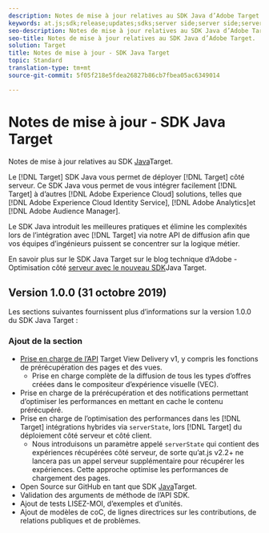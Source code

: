 ```yaml
---
description: Notes de mise à jour relatives au SDK Java d’Adobe Target
keywords: at.js;sdk;release;updates;sdks;server side;server side;server side;java;java sdk
seo-description: Notes de mise à jour relatives au SDK Java d’Adobe Target.
seo-title: Notes de mise à jour relatives au SDK Java d’Adobe Target.
solution: Target
title: Notes de mise à jour - SDK Java Target
topic: Standard
translation-type: tm+mt
source-git-commit: 5f05f218e5fdea26827b86cb7fbea05ac6349014

---
```



# Notes de mise à jour - SDK Java Target

Notes de mise à jour relatives au SDK [Java](https://github.com/adobe/target-java-sdk)Target.

Le [!DNL Target] SDK Java vous permet de déployer [!DNL Target] côté serveur. Ce SDK Java vous permet de vous intégrer facilement [!DNL Target] à d’autres [!DNL Adobe Experience Cloud] solutions, telles que [!DNL Adobe Experience Cloud Identity Service], [!DNL Adobe Analytics]et [!DNL Adobe Audience Manager].

Le SDK Java introduit les meilleures pratiques et élimine les complexités lors de l’intégration avec [!DNL Target] via notre API de diffusion afin que vos équipes d’ingénieurs puissent se concentrer sur la logique métier.

En savoir plus sur le SDK Java Target sur le blog technique d’Adobe - Optimisation côté [serveur avec le nouveau SDK](https://medium.com/adobetech/server-side-optimization-with-the-new-target-java-sdk-421dc418a3f2)Java Target.

## Version 1.0.0 (31 octobre 2019)

Les sections suivantes fournissent plus d’informations sur la version 1.0.0 du SDK Java Target :

### Ajout de la section

* [Prise en charge de l’API](https://developers.adobetarget.com/api/delivery-api/) Target View Delivery v1, y compris les fonctions de prérécupération des pages et des vues.
   * Prise en charge complète de la diffusion de tous les types d’offres créées dans le compositeur d’expérience visuelle (VEC).
* Prise en charge de la prérécupération et des notifications permettant d’optimiser les performances en mettant en cache le contenu prérécupéré.
* Prise en charge de l’optimisation des performances dans les [!DNL Target] intégrations hybrides via `serverState`, lors [!DNL Target] du déploiement côté serveur et côté client.
   * Nous introduisons un paramètre appelé `serverState` qui contient des expériences récupérées côté serveur, de sorte qu’at.js v2.2+ ne lancera pas un appel serveur supplémentaire pour récupérer les expériences. Cette approche optimise les performances de chargement des pages.
* Open Source sur GitHub en tant que SDK [Java](https://github.com/adobe/target-java-sdk)Target.
* Validation des arguments de méthode de l’API SDK.
* Ajout de tests LISEZ-MOI, d’exemples et d’unités.
* Ajout de modèles de coC, de lignes directrices sur les contributions, de relations publiques et de problèmes.

